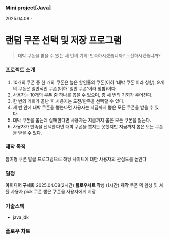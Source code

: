 ### Mini project[Java] 
2025.04.08 -
# 랜덤 쿠폰 선택 및 저장 프로그램
> 대박 쿠폰을 받을 수 있는 세 번의 기회! 만족하시겠습니까? 도전하시겠습니까?

### 프로젝트 소개
1. 10개의 쿠폰 중 한 개의 쿠폰은 높은 할인률의 쿠폰(이하 '대박 쿠폰'이라 칭함), 9개의 쿠폰은 일반적인 쿠폰(이하 '일반 쿠폰'이라 칭함)이다
2. 사용자는 10개의 쿠폰 중 하나를 뽑을 수 있으며, 총 세 번의 기회가 주어진다.
3. 한 번의 기회가 끝난 후 사용자는 도전/만족을 선택할 수 있다.
4. 세 번 안에 대박 쿠폰을 뽑는다면 사용자는 지금까지 뽑은 모든 쿠폰을 받을 수 있다.
5. 대박 쿠폰을 뽑는데 실패한다면 사용자는 지금까지 뽑은 모든 쿠폰을 잃는다.
6. 사용자가 만족을 선택한다면 대박 쿠폰을 뽑지는 못했지만 지금까지 뽑은 모든 쿠폰을 받을 수 있다.

### 제작 목적
참여형 쿠폰 발급 프로그램으로 해당 사이트에 대한 사용자의 관심도를 높인다

### 일정
**아이디어 구체화** 2025.04.08(2시간)
**플로우차트 작성** (1시간)
**제작**
쿠폰 덱 완성 및 셔플
사용자 pick 쿠폰
뽑은 쿠폰을 사용자에게 저장 

### 기술스택
* java jdk

### 플로우 차트

